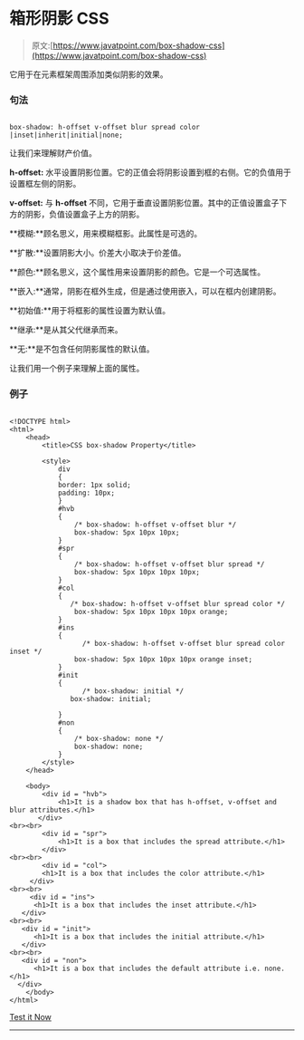 # 箱形阴影 CSS

> 原文:[https://www.javatpoint.com/box-shadow-css](https://www.javatpoint.com/box-shadow-css)

它用于在元素框架周围添加类似阴影的效果。

### 句法

```

box-shadow: h-offset v-offset blur spread color |inset|inherit|initial|none;

```

让我们来理解财产价值。

**h-offset:** 水平设置阴影位置。它的正值会将阴影设置到框的右侧。它的负值用于设置框左侧的阴影。

**v-offset:** 与 **h-offset** 不同，它用于垂直设置阴影位置。其中的正值设置盒子下方的阴影，负值设置盒子上方的阴影。

**模糊:**顾名思义，用来模糊框影。此属性是可选的。

**扩散:**设置阴影大小。价差大小取决于价差值。

**颜色:**顾名思义，这个属性用来设置阴影的颜色。它是一个可选属性。

**嵌入:**通常，阴影在框外生成，但是通过使用嵌入，可以在框内创建阴影。

**初始值:**用于将框影的属性设置为默认值。

**继承:**是从其父代继承而来。

**无:**是不包含任何阴影属性的默认值。

让我们用一个例子来理解上面的属性。

### 例子

```

<!DOCTYPE html> 
<html> 
    <head> 
        <title>CSS box-shadow Property</title> 

        <style> 
            div
            {
            border: 1px solid; 
            padding: 10px; 
            }
            #hvb 
            { 
                /* box-shadow: h-offset v-offset blur */ 
                box-shadow: 5px 10px 10px; 
            } 
            #spr
            {
                /* box-shadow: h-offset v-offset blur spread */
                box-shadow: 5px 10px 10px 10px; 
            }
            #col
            {
               /* box-shadow: h-offset v-offset blur spread color */ 
                box-shadow: 5px 10px 10px 10px orange; 
            }
            #ins
            {
                  /* box-shadow: h-offset v-offset blur spread color inset */ 
                box-shadow: 5px 10px 10px 10px orange inset; 
            }
            #init
            {
                  /* box-shadow: initial */ 
               box-shadow: initial;

            }
            #non
            {              
                /* box-shadow: none */ 
                box-shadow: none;
            }
        </style> 
    </head> 

    <body> 
        <div id = "hvb"> 
            <h1>It is a shadow box that has h-offset, v-offset and blur attributes.</h1> 
       </div>
<br><br> 
        <div id = "spr"> 
            <h1>It is a box that includes the spread attribute.</h1>
        </div> 
<br><br> 
        <div id = "col"> 
        <h1>It is a box that includes the color attribute.</h1>
     </div> 
<br><br> 
     <div id = "ins"> 
      <h1>It is a box that includes the inset attribute.</h1>
   </div> 
<br><br> 
   <div id = "init"> 
      <h1>It is a box that includes the initial attribute.</h1>
   </div> 
<br><br>
   <div id = "non"> 
      <h1>It is a box that includes the default attribute i.e. none.</h1>
  </div> 
    </body> 
</html>

```

[Test it Now](https://www.javatpoint.com/oprweb/test.jsp?filename=BoxshadowCSS)

* * *